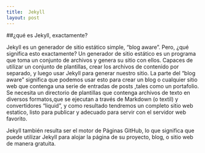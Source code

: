 ```yaml
---
title:  Jekyll
layout: post
--- 
```

##¿qué es Jekyll, exactamente?

Jekyll es un generador de sitio estático simple, “blog aware”. Pero, ¿qué significa esto exactamente? Un generador de sitio estático es un programa que toma un conjunto de archivos y genera su sitio con ellos. Capaces de utilizar un conjunto de plantillas, crear los archivos de contenido por separado, y luego usar Jekyll para generar nuestro sitio. La parte del “blog aware” significa que podemos usar esto para crear un blog o cualquier sitio web que contenga una serie de entradas de posts ,tales como un portafolio. Se necesita un directorio de plantillas que contenga archivos de texto  en diversos formatos,que se ejecutan a través de Markdown (o textil) y convertidores “liquid”, y como resultado tendremos un completo sitio web estatico, listo para publicar y adecuado para servir con el servidor web favorito.

 Jekyll también resulta ser el motor de Páginas GitHub, lo que significa que puede utilizar Jekyll para alojar la página de su proyecto, blog, o sitio web de manera gratuita.

